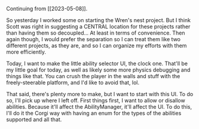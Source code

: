 Continuing from [[2023-05-08]].

So yesterday I worked some on starting the Wren's nest project. But I think Scott was right in suggesting a CENTRAL location for these projects rather than having them so decoupled...  At least in terms of convenience. Then again though, I would prefer the separation so I can treat them like two different projects, as they are, and so I can organize my efforts with them more efficiently.

Today, I want to make the little ability selector UI, the clock one. That'll be my little goal for today, as well as likely some more physics debugging and things like that. You can crush the player in the walls and stuff with the freely-steerable platform, and I'd like to avoid that, lol.

That said, there's plenty more to make, but I want to start with this UI. To do so, I'll pick up where I left off.
First things first, I want to allow or disallow abilities. Because it'll affect the AbilityManager, it'll affect the UI. To do this, I'll do it the Corgi way with having an enum for the types of the abilities supported and all that.  